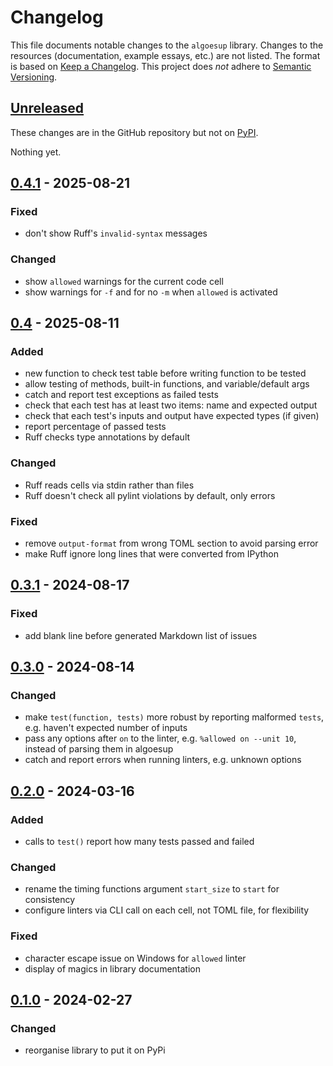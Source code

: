 # Changelog

This file documents notable changes to the `algoesup` library.
Changes to the resources (documentation, example essays, etc.) are not listed.
The format is based on [Keep a Changelog](https://keepachangelog.com). <!-- ,
with an additional 'Development' section for changes that don't affect users. -->
This project does *not* adhere to [Semantic Versioning](https://semver.org).

<!-- Per release: Added / Changed / Deprecated / Removed / Fixed / Security -->

## [Unreleased](https://github.com/dsa-ou/algoesup/compare/v0.4.1...HEAD)
These changes are in the GitHub repository but not on [PyPI](https://pypi.org/project/algoesup).

Nothing yet.

## [0.4.1](https://github.com/dsa-ou/algoesup/compare/v0.4...v0.4.1) - 2025-08-21
### Fixed
- don't show Ruff's `invalid-syntax` messages

### Changed
- show `allowed` warnings for the current code cell
- show warnings for `-f` and for no `-m` when `allowed` is activated

## [0.4](https://github.com/dsa-ou/algoesup/compare/v0.3.1...v0.4) - 2025-08-11
### Added
- new function to check test table before writing function to be tested
- allow testing of methods, built-in functions, and variable/default args
- catch and report test exceptions as failed tests
- check that each test has at least two items: name and expected output
- check that each test's inputs and output have expected types (if given)
- report percentage of passed tests
- Ruff checks type annotations by default

### Changed
- Ruff reads cells via stdin rather than files
- Ruff doesn't check all pylint violations by default, only errors

### Fixed
- remove `output-format` from wrong TOML section to avoid parsing error
- make Ruff ignore long lines that were converted from IPython

## [0.3.1](https://github.com/dsa-ou/algoesup/compare/v0.3.0...v0.3.1) - 2024-08-17
### Fixed
- add blank line before generated Markdown list of issues

## [0.3.0](https://github.com/dsa-ou/algoesup/compare/v0.2.0...v0.3.0) - 2024-08-14
### Changed
- make `test(function, tests)` more robust by reporting malformed `tests`,
  e.g. haven't expected number of inputs
- pass any options after `on` to the linter, e.g. `%allowed on --unit 10`,
  instead of parsing them in algoesup
- catch and report errors when running linters, e.g. unknown options

## [0.2.0](https://github.com/dsa-ou/algoesup/compare/v0.1.0...v0.2.0) - 2024-03-16
### Added
- calls to `test()` report how many tests passed and failed

### Changed
- rename the timing functions argument `start_size` to `start` for consistency
- configure linters via CLI call on each cell, not TOML file, for flexibility

### Fixed
- character escape issue on Windows for `allowed` linter
- display of magics in library documentation

## [0.1.0](https://github.com/dsa-ou/algoesup/releases/tag/v0.1.0) - 2024-02-27

### Changed
- reorganise library to put it on PyPi
